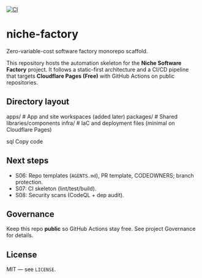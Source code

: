 [![CI](https://github.com/TodoPR/niche-factory/actions/workflows/ci.yml/badge.svg?branch=main)](https://github.com/TodoPR/niche-factory/actions/workflows/ci.yml)

# niche-factory

Zero-variable-cost software factory monorepo scaffold.

This repository hosts the automation skeleton for the **Niche Software Factory** project.
It follows a static-first architecture and a CI/CD pipeline that targets **Cloudflare Pages (Free)** with GitHub Actions on public repositories.

## Directory layout
apps/ # App and site workspaces (added later)
packages/ # Shared libraries/components
infra/ # IaC and deployment files (minimal on Cloudflare Pages)

sql
Copy code

## Next steps
- S06: Repo templates (`AGENTS.md`), PR template, CODEOWNERS; branch protection.
- S07: CI skeleton (lint/test/build).
- S08: Security scans (CodeQL + dep audit).

## Governance
Keep this repo **public** so GitHub Actions stay free. See project Governance for details.

## License
MIT — see `LICENSE`.
